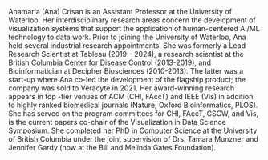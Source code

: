 Anamaria (Ana) Crisan is an Assistant Professor at the University of Waterloo. Her interdisciplinary research areas concern the development of visualization systems that support the application of human-centered AI/ML technology to data work. Prior to joining the University of Waterloo, Ana held several industrial research appointments. She was formerly a Lead Research Scientist at Tableau (2019 – 2024), a research scientist at the British Columbia Center for Disease Control (2013-2019), and Bioinformatician at Decipher Biosciences (2010-2013). The latter was a start-up where Ana co-led the development of the flagship product; the company was sold to Veracyte in 2021. Her award-winning research appears in top -tier venues of ACM (CHI, FAccT) and IEEE (Vis) in addition to highly ranked biomedical journals (Nature, Oxford Bioinformatics, PLOS). She has served on the program committees for CHI, FAccT, CSCW, and Vis, is the current papers co-chair of the Visualization in Data Science Symposium. She completed her PhD in Computer Science at the University of British Columbia under the joint supervision of Drs. Tamara Munzner and Jennifer Gardy (now at the Bill and Melinda Gates Foundation).
